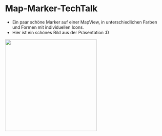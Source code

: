 # Map-Marker-TechTalk

- Ein paar schöne Marker auf einer MapView, in unterschiedlichen Farben und Formen mit individuellen Icons.
- Hier ist ein schönes Bild aus der Präsentation :D

<img src="https://github.com/Katricc/Map-Marker-TechTalk/assets/102262050/44759fd9-be7f-43ea-83a2-9430a7f089b9" width=300 />
